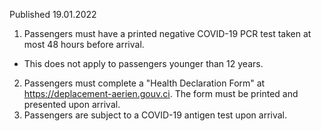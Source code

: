 Published 19.01.2022
1. Passengers must have a printed negative COVID-19 PCR test taken at most 48 hours before arrival.
- This does not apply to passengers younger than 12 years.
2. Passengers must complete a "Health Declaration Form" at <a href="https://deplacement-aerien.gouv.ci">https://deplacement-aerien.gouv.ci</a>. The form must be printed and presented upon arrival.
3. Passengers are subject to a COVID-19 antigen test upon arrival.